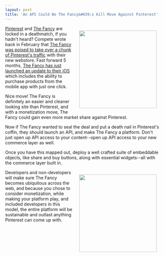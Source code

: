 ```yaml
---
layout: post
title: 'An API Could Be The Fancy&#039;s Kill Move Against Pinterest'
---
```

<p><a title="The Fancy" href="http://www.thefancy.com/"><img style="padding: 15px;" src="http://kinlane-productions.s3.amazonaws.com/api-evangelist/thefancy/the-fancy.jpg" alt="" width="250" align="right" /></a></p>
<p><a title="Pinterest" href="http://pinterest.com/">Pinterest</a> and <a title="The Fancy" href="http://www.thefancy.com/">The Fancy</a> are locked in a deathmatch, if you hadn't heard? Compete wrote back in February that <a title="The Fancy was poised to take over a chunk of Pinterest's traffic" href="http://blog.compete.com/2012/02/29/with-the-launch-of-its-new-web-store-could-the-fancy-overtake-pinterest/">The Fancy was poised to take over a chunk of Pinterest's traffic</a> with their new webstore.  Fast forward 5 months, <a href="http://www.thefancy.com/help/mobile">The Fancy has just launched an update to their iOS</a> which includes the ability to purchase products from the mobile app with just one click.</p>
<p>Nice move!  The Fancy is definitely an easier and cleaner looking site than  Pinterest, and with a monetization move, The Fancy could gain even more market share against Pinterest.</p>
<p>Now if The Fancy wanted to seal the deal and put a death nail in Pinterest's coffin, they should launch an API, and make The Fancy a platform.  Don't just open up API access to your content--open up API access to your new commerce layer as well.</p>
<p>Once you have this mapped out, deploy a well crafted suite of embeddable objects, like share and buy buttons, along with essential widgets--all with the commerce layer built in.</p>
<p><a title="Pinterest" href="http://pinterest.com/"><img style="padding: 15px;" src="http://kinlane-productions.s3.amazonaws.com/api-evangelist/pinterest/Pinterest_Logo.png" alt="" width="250" align="right" /></a></p>
<p>Developers and non-developers will make sure The Fancy becomes ubiquitous across the web, and because you chose to consider monetization, while making your platform play, and included developers in this model, the entire platform will be sustainable and outlast anything Pinterest can come up with.</p>